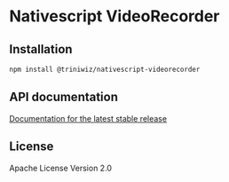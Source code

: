 # Nativescript VideoRecorder

## Installation

```bash
npm install @triniwiz/nativescript-videorecorder
```

## API documentation

[Documentation for the latest stable release](https://triniwiz.github.io/nativescript-plugins/api-reference/video-recorder.html)

## License

Apache License Version 2.0
